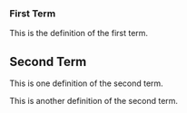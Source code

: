 ### First Term

This is the definition of the first term.

## Second Term

This is one definition of the second term.

This is another definition of the second term.
